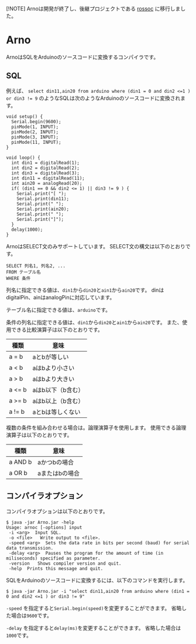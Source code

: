 [!NOTE] 
Arnoは開発が終了し、後継プロジェクトである [rossoc](https://github.com/arthur87/rossoc) に移行しました。

# Arno
ArnoはSQLをArduinoのソースコードに変換するコンパイラです。

## SQL

例えば、
`select din11,ain20 from arduino where (din1 = 0 and din2 <=1 ) or din3 != 9`
のようなSQLは次のようなArduinoのソースコードに変換されます。


```
void setup() {
  Serial.begin(9600);
  pinMode(1, INPUT);
  pinMode(2, INPUT);
  pinMode(3, INPUT);
  pinMode(11, INPUT);
}

void loop() {
  int din1 = digitalRead(1);
  int din2 = digitalRead(2);
  int din3 = digitalRead(3);
  int din11 = digitalRead(11);
  int ain20 = analogRead(20);
  if( (din1 == 0 && din2 <= 1) || din3 != 9 ) {
    Serial.print("[ ");
    Serial.print(din11);
    Serial.print(" ");
    Serial.print(ain20);
    Serial.print(" ");
    Serial.print("]");
  }
  delay(1000);
}
```

ArnoはSELECT文のみサポートしています。
SELECT文の構文は以下のとおりです。

```
SELECT 列名1, 列名2, ...
FROM テーブル名
WHERE 条件
```

列名に指定できる値は、`din1`から`din20`と`ain1`から`ain20`です。
dinはdigitalPin、ainはanalogPinに対応しています。

テーブル名に指定できる値は、`arduino`です。

条件の列名に指定できる値は、`din1`から`din20`と`ain1`から`ain20`です。
また、使用できる比較演算子は以下のとおりです。

| 種類 | 意味 |
|---|---|
| a = b |	aとbが等しい |
| a < b	|	aはbより小さい |
| a > b	|	aはbより大きい |
| a <= b | aはb以下（b含む） |
| a >= b | aはb以上（b含む） |
| a != b |	aとbは等しくない |

複数の条件を組み合わせる場合は。論理演算子を使用します。
使用できる論理演算子は以下のとおりです。

| 種類 | 意味 |
|---|---|
| a AND b |	aかつbの場合 |
| a OR b	|	aまたはbの場合 |


## コンパイラオプション

コンパイラオプションは以下のとおりです。

```
$ java -jar Arno.jar -help
Usage: arnoc [-options] input
 -i <arg>  Input SQL.
 -o <file>   Write output to <file>.
 -speed <arg>  Sets the data rate in bits per second (baud) for serial data transmission.
 -delay <arg>  Pauses the program for the amount of time (in miliseconds) specified as parameter.
 -version   Shows compiler version and quit.
 -help  Prints this message and quit.
```

SQLをArduinoのソースコードに変換するには、以下のコマンドを実行します。

```
$ java -jar Arno.jar -i "select din11,ain20 from arduino where (din1 = 0 and din2 <=1 ) or din3 != 9"
```

`-speed` を指定すると`Serial.begin(speed)`を変更することができます。
省略した場合は`9600`です。

`-delay` を指定すると`delay(ms)`を変更することができます。
省略した場合は`1000`です。
